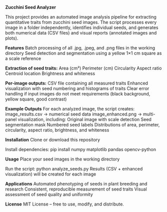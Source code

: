 **Zucchini Seed Analyzer**

This project provides an automated image analysis pipeline for extracting quantitative traits from zucchini seed images. The script processes every image in a folder independently, identifies individual seeds, and generates both numerical data (CSV files) and visual reports (annotated images and plots).

**Features**
Batch processing of all .jpg, .jpeg, and .png files in the working directory
Seed detection and segmentation using a yellow 1×1 cm square as a scale reference

**Extraction of seed traits:**
Area (cm²)
Perimeter (cm)
Circularity
Aspect ratio
Centroid location
Brightness and whiteness

**Per-image outputs:**
CSV file containing all measured traits
Enhanced visualization with seed numbering and histograms of traits
Clear error handling if input images do not meet requirements (black background, yellow square, good contrast)

**Example Outputs**
For each analyzed image, the script creates:
image_results.csv → numerical seed data
image_enhanced.png → multi-panel visualization, including:
Original image with scale detection
Seed segmentation mask
Numbered seed labels
Distributions of area, perimeter, circularity, aspect ratio, brightness, and whiteness

**Installation**
Clone or download this repository

Install dependencies:
pip install numpy matplotlib pandas opencv-python

**Usage**
Place your seed images in the working directory

Run the script:
python analyze_seeds.py
Results (CSV + enhanced visualization) will be created for each image

**Applications**
Automated phenotyping of seeds in plant breeding and research
Consistent, reproducible measurement of seed traits
Visual assessment of seed quality and uniformity

**License**
MIT License – free to use, modify, and distribute.
